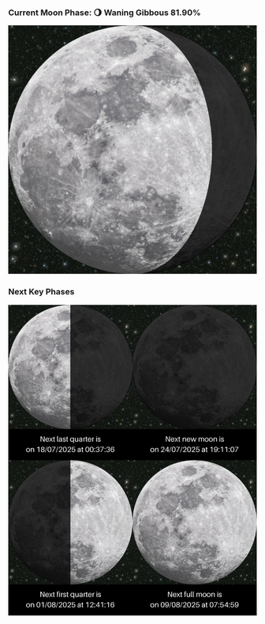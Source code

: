 ### Current Moon Phase: 🌖 Waning Gibbous 81.90%
![Moon Phase](moonphase.png)
### Next Key Phases
![Gallery](gallery.png)